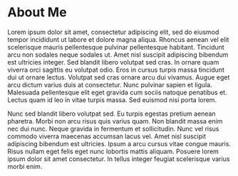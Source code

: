 # About Me

Lorem ipsum dolor sit amet, consectetur adipiscing elit, sed do eiusmod tempor incididunt ut labore et dolore magna aliqua. Rhoncus aenean vel elit scelerisque mauris pellentesque pulvinar pellentesque habitant. Tincidunt arcu non sodales neque sodales ut. Amet nisl suscipit adipiscing bibendum est ultricies integer. Sed blandit libero volutpat sed cras. In ornare quam viverra orci sagittis eu volutpat odio. Eros in cursus turpis massa tincidunt dui ut ornare lectus. Volutpat sed cras ornare arcu dui vivamus. Augue eget arcu dictum varius duis at consectetur. Nunc pulvinar sapien et ligula. Malesuada pellentesque elit eget gravida cum sociis natoque penatibus et. Lectus quam id leo in vitae turpis massa. Sed euismod nisi porta lorem.

Nunc sed blandit libero volutpat sed. Eu turpis egestas pretium aenean pharetra. Morbi non arcu risus quis varius quam. Non blandit massa enim nec dui nunc. Neque gravida in fermentum et sollicitudin. Nunc vel risus commodo viverra maecenas accumsan lacus vel. Amet nisl suscipit adipiscing bibendum est ultricies. Ipsum a arcu cursus vitae congue mauris. Risus nullam eget felis eget nunc lobortis mattis aliquam. Posuere lorem ipsum dolor sit amet consectetur. In tellus integer feugiat scelerisque varius morbi enim.
